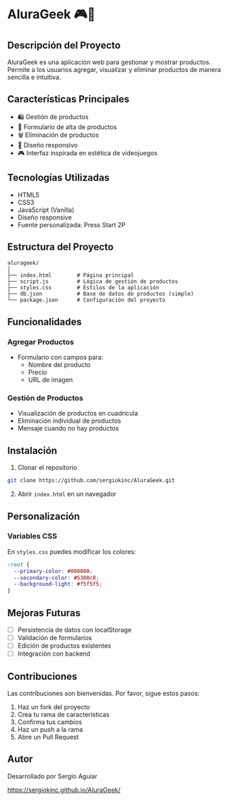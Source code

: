 # AluraGeek 🎮🤖

## Descripción del Proyecto

AluraGeek es una aplicación web para gestionar y mostrar productos. Permite a los usuarios agregar, visualizar y eliminar productos de manera sencilla e intuitiva.

## Características Principales

- 🛍️ Gestión de productos
- 📝 Formulario de alta de productos
- 🗑️ Eliminación de productos
- 📱 Diseño responsivo
- 🎮 Interfaz inspirada en estética de videojuegos

## Tecnologías Utilizadas

- HTML5
- CSS3
- JavaScript (Vanilla)
- Diseño responsive
- Fuente personalizada: Press Start 2P

## Estructura del Proyecto

```
alurageek/
│
├── index.html        # Página principal
├── script.js         # Lógica de gestión de productos
├── styles.css        # Estilos de la aplicación
├── db.json           # Base de datos de productos (simple)
└── package.json      # Configuración del proyecto
```

## Funcionalidades

### Agregar Productos
- Formulario con campos para:
  - Nombre del producto
  - Precio
  - URL de imagen

### Gestión de Productos
- Visualización de productos en cuadrícula
- Eliminación individual de productos
- Mensaje cuando no hay productos

## Instalación

1. Clonar el repositorio
```bash
git clone https://github.com/sergiokinc/AluraGeek.git
```

2. Abrir `index.html` en un navegador

## Personalización

### Variables CSS
En `styles.css` puedes modificar los colores:
```css
:root {
  --primary-color: #000000;
  --secondary-color: #5300c8;
  --background-light: #f5f5f5;
}
```

## Mejoras Futuras
- [ ] Persistencia de datos con localStorage
- [ ] Validación de formularios
- [ ] Edición de productos existentes
- [ ] Integración con backend

## Contribuciones

Las contribuciones son bienvenidas. Por favor, sigue estos pasos:
1. Haz un fork del proyecto
2. Crea tu rama de características
3. Confirma tus cambios
4. Haz un push a la rama
5. Abre un Pull Request

## Autor

Desarrollado por Sergio Aguiar

https://sergiokinc.github.io/AluraGeek/
